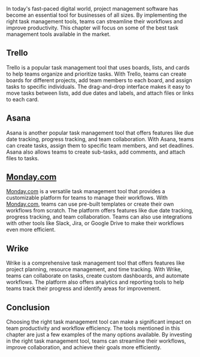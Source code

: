
In today's fast-paced digital world, project management software has become an essential tool for businesses of all sizes. By implementing the right task management tools, teams can streamline their workflows and improve productivity. This chapter will focus on some of the best task management tools available in the market.

Trello
------

Trello is a popular task management tool that uses boards, lists, and cards to help teams organize and prioritize tasks. With Trello, teams can create boards for different projects, add team members to each board, and assign tasks to specific individuals. The drag-and-drop interface makes it easy to move tasks between lists, add due dates and labels, and attach files or links to each card.

Asana
-----

Asana is another popular task management tool that offers features like due date tracking, progress tracking, and team collaboration. With Asana, teams can create tasks, assign them to specific team members, and set deadlines. Asana also allows teams to create sub-tasks, add comments, and attach files to tasks.

[Monday.com](http://Monday.com)
-------------------------------

[Monday.com](http://Monday.com) is a versatile task management tool that provides a customizable platform for teams to manage their workflows. With [Monday.com](http://Monday.com), teams can use pre-built templates or create their own workflows from scratch. The platform offers features like due date tracking, progress tracking, and team collaboration. Teams can also use integrations with other tools like Slack, Jira, or Google Drive to make their workflows even more efficient.

Wrike
-----

Wrike is a comprehensive task management tool that offers features like project planning, resource management, and time tracking. With Wrike, teams can collaborate on tasks, create custom dashboards, and automate workflows. The platform also offers analytics and reporting tools to help teams track their progress and identify areas for improvement.

Conclusion
----------

Choosing the right task management tool can make a significant impact on team productivity and workflow efficiency. The tools mentioned in this chapter are just a few examples of the many options available. By investing in the right task management tool, teams can streamline their workflows, improve collaboration, and achieve their goals more efficiently.
